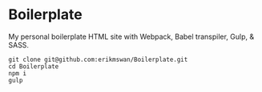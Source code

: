 # Boilerplate
My personal boilerplate HTML site with Webpack, Babel transpiler, Gulp, &amp; SASS.

```shell
git clone git@github.com:erikmswan/Boilerplate.git
cd Boilerplate
npm i
gulp
```
